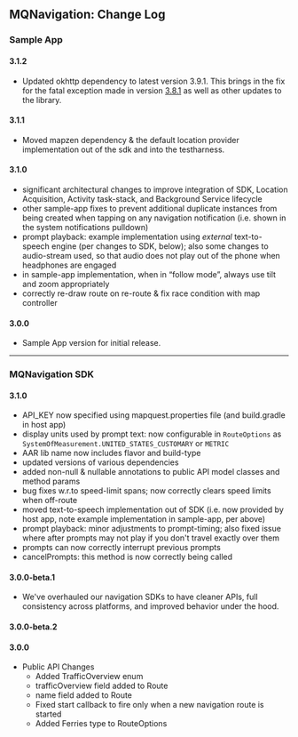## MQNavigation: Change Log

### Sample App

#### 3.1.2

* Updated okhttp dependency to latest version 3.9.1. This brings in the fix for the fatal exception made in version [3.8.1](https://github.com/square/okhttp/blob/master/CHANGELOG.md)  as well as other updates to the library.

#### 3.1.1

* Moved mapzen dependency & the default location provider implementation out of the sdk and into the testharness.

#### 3.1.0

* significant architectural changes to improve integration of SDK, Location Acquisition, Activity task-stack, and Background Service lifecycle
* other sample-app fixes to prevent additional duplicate instances from being created when tapping on any navigation notification (i.e. shown in the system notifications pulldown)
* prompt playback: example implementation using _external_ text-to-speech engine (per changes to SDK, below); also some changes to audio-stream used, so that audio does not play out of the phone when headphones are engaged
* in sample-app implementation, when in “follow mode”, always use tilt and zoom appropriately
* correctly re-draw route on re-route & fix race condition with map controller

#### 3.0.0

- Sample App version for initial release.

----
### MQNavigation SDK

#### 3.1.0

* API_KEY now specified using mapquest.properties file (and build.gradle in host app)
* display units used by prompt text: now configurable in `RouteOptions` as `SystemOfMeasurement.UNITED_STATES_CUSTOMARY` or `METRIC`
* AAR lib name now includes flavor and build-type
* updated versions of various dependencies 
* added non-null & nullable annotations to public API model classes and method params
* bug fixes w.r.to speed-limit spans; now correctly clears speed limits when off-route
* moved text-to-speech implementation out of SDK (i.e. now provided by host app, note example implementation in sample-app, per above)
* prompt playback: minor adjustments to prompt-timing; also fixed issue where after prompts may not play if you don't travel exactly over them
* prompts can now correctly interrupt previous prompts
* cancelPrompts: this method is now correctly being called

#### 3.0.0-beta.1
- We've overhauled our navigation SDKs to have cleaner APIs, full consistency across platforms, and improved behavior under the hood.

#### 3.0.0-beta.2

#### 3.0.0
- Public API Changes
    - Added TrafficOverview enum
    - trafficOverview field added to Route
    - name field added to Route
    - Fixed start callback to fire only when a new navigation route is started
    - Added Ferries type to RouteOptions